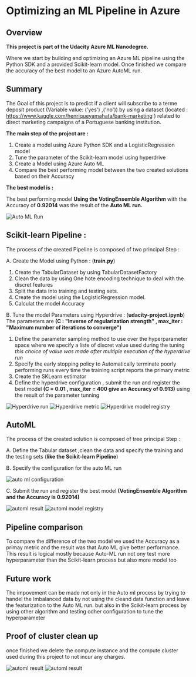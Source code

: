# Optimizing an ML Pipeline in Azure

## Overview
**This project is part of the Udacity Azure ML Nanodegree.**

Where we start by building and optimizing an Azure ML pipeline using the Python SDK and a provided Scikit-learn model. Once finished we compare the accuracy of the best model to an Azure AutoML run. 

## Summary
The Goal of this project is to predict if a client will subscribe to a terme deposit product (Variable value: ('yes') ,('no')) by using a dataset  (located  : https://www.kaggle.com/henriqueyamahata/bank-marketing ) related to direct marketing campaigns of a Portuguese banking institution.

**The main step of the project are :**

1. Create a model using Azure Python SDK and a LogisticRegression model
2. Tune the parameter of the Scikit-learn model using hyperdrive 
3. Create a Model using Azure Auto ML 
4. Compare the best performing model between the two created solutions based on their Accuracy 

**The best model is  :**

The best performing model **Using the VotingEnsemble Algorithm** with the Accuracy of **0.92014** was the result of the **Auto ML run.**

![Auto ML Run](a.PNG "Auto ML Run")


## Scikit-learn Pipeline :

The process of the created Pipeline is composed of two principal Step : 

  A. Create the Model using Python : (**train.py**)

1. Create the TabularDataset by using TabularDatasetFactory
2. Clean the data by using One hote encoding technique to deal with the discret features 
3. Split the data into training and testing sets.
4. Create the model using the LogisticRegression model.
5. Calculat the model Accuracy

  B. Tune the model Parameters using Hyperdrive  : (**udacity-project.ipynb**)
The parameters are **(C : "Inverse of regularization strength" , max_iter : "Maximum number of iterations to converge")**

1. Define the parameter sampling method to use over the hyperparameter space where we specify a liste of discret value used during the tuning *this choice of value was made after multiple execution of the hyperdrive run*
2. Specify the early stopping policy to Automatically terminate poorly performing runs every time the training script reports the primary metric
4. Create the SKLearn estimator 
5. Define the hyperdrive configuration , submit the run and register the best model **(C = 0.01 , max_iter = 400 give an Accuracy of 0.913)** using the result of the parameter tunning 

![Hyperdrive run](b.PNG "Hyperdrive run")
![Hyperdrive metric](c.PNG "Hyperdrive metric")
![Hyperdrive model registry](d.PNG "Hyperdrive model registry")


## AutoML

The process of the created solution is composed of tree principal Step : 

  A. Define the Tabular dataset ,clean  the data and specify the training and the testing sets  (**like the Scikit-learn Pipeline**)
  
  B. Specify the configuration for the auto ML run
  
  ![auto ml configuration](e.png "auto ml configuration")
  
  C. Submit the run and register the best model **(VotingEnsemble Algorithm and the Accuracy is 0.92014)**  
  
 ![automl result](f.PNG "automl result")
 ![automl model registry](g.PNG "automl model registry")
  
  
## Pipeline comparison

To compare the difference of the two model we used the Accuracy as a primay metric and the result was that Auto ML give better performance.
This result is logical mostly because Auto-ML  run not ony test more hyperparameter than the Scikit-learn process but also more model too 

## Future work

The impovement can be made not only in the Auto ml process by trying to handel the Imbalanced data by not using the cleand data function and leave the featurization to the Auto ML run. but also in the Scikit-learn process by using other algorithm and testing odher configuration to tune the hyperparameter


## Proof of cluster clean up

once finished we delete the compute instance and the compute cluster used during this project  to not incur any charges.

 ![automl result](h.PNG "automl result")
  ![automl result](i.PNG "automl result")

